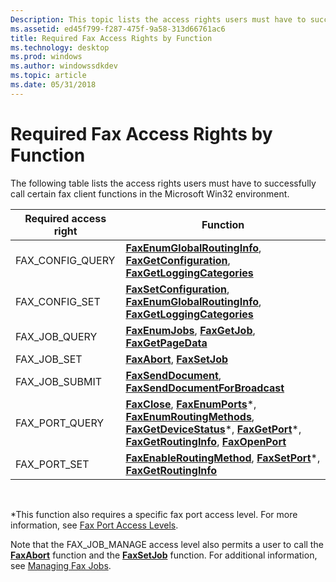 ```yaml
---
Description: This topic lists the access rights users must have to successfully call certain fax client functions in the Microsoft Win32 environment.
ms.assetid: ed45f799-f287-475f-9a58-313d66761ac6
title: Required Fax Access Rights by Function
ms.technology: desktop
ms.prod: windows
ms.author: windowssdkdev
ms.topic: article
ms.date: 05/31/2018
---
```


# Required Fax Access Rights by Function

The following table lists the access rights users must have to successfully call certain fax client functions in the Microsoft Win32 environment.



| Required access right | Function                                                                                                                                                                                                                                                                                                                                           |
|-----------------------|----------------------------------------------------------------------------------------------------------------------------------------------------------------------------------------------------------------------------------------------------------------------------------------------------------------------------------------------------|
| FAX\_CONFIG\_QUERY    | [**FaxEnumGlobalRoutingInfo**](/previous-versions/windows/desktop/api/Winfax/nf-winfax-faxenumglobalroutinginfoa), [**FaxGetConfiguration**](/previous-versions/windows/desktop/api/Winfax/nf-winfax-faxgetconfigurationa), [**FaxGetLoggingCategories**](/previous-versions/windows/desktop/api/Winfax/nf-winfax-faxgetloggingcategoriesa)                                                                                                                                                     |
| FAX\_CONFIG\_SET      | [**FaxSetConfiguration**](/previous-versions/windows/desktop/api/Winfax/nf-winfax-faxsetconfigurationa), [**FaxEnumGlobalRoutingInfo**](/previous-versions/windows/desktop/api/Winfax/nf-winfax-faxenumglobalroutinginfoa), [**FaxGetLoggingCategories**](/previous-versions/windows/desktop/api/Winfax/nf-winfax-faxgetloggingcategoriesa)                                                                                                                                                     |
| FAX\_JOB\_QUERY       | [**FaxEnumJobs**](/previous-versions/windows/desktop/api/Winfax/nf-winfax-faxenumjobsa), [**FaxGetJob**](/previous-versions/windows/desktop/api/Winfax/nf-winfax-faxgetjoba), [**FaxGetPageData**](/previous-versions/windows/desktop/api/Winfax/nc-winfax-pfaxgetpagedata)                                                                                                                                                                                                                     |
| FAX\_JOB\_SET         | [**FaxAbort**](/previous-versions/windows/desktop/api/Winfax/nc-winfax-pfaxabort), [**FaxSetJob**](/previous-versions/windows/desktop/api/Winfax/nf-winfax-faxsetjoba)                                                                                                                                                                                                                                                                           |
| FAX\_JOB\_SUBMIT      | [**FaxSendDocument**](/previous-versions/windows/desktop/api/Winfax/nf-winfax-faxsenddocumenta), [**FaxSendDocumentForBroadcast**](/previous-versions/windows/desktop/api/Winfax/nf-winfax-faxsenddocumentforbroadcasta)                                                                                                                                                                                                                         |
| FAX\_PORT\_QUERY      | [**FaxClose**](/previous-versions/windows/desktop/api/Winfax/nc-winfax-pfaxclose), [**FaxEnumPorts**](/previous-versions/windows/desktop/api/Winfax/nf-winfax-faxenumportsa)\*, [**FaxEnumRoutingMethods**](/previous-versions/windows/desktop/api/Winfax/nf-winfax-faxenumroutingmethodsa), [**FaxGetDeviceStatus**](/previous-versions/windows/desktop/api/Winfax/nf-winfax-faxgetdevicestatusa)\*, [**FaxGetPort**](/previous-versions/windows/desktop/api/Winfax/nf-winfax-faxgetporta)\*, [**FaxGetRoutingInfo**](/previous-versions/windows/desktop/api/Winfax/nf-winfax-faxgetroutinginfoa), [**FaxOpenPort**](/previous-versions/windows/desktop/api/Winfax/nc-winfax-pfaxopenport) |
| FAX\_PORT\_SET        | [**FaxEnableRoutingMethod**](/previous-versions/windows/desktop/api/Winfax/nf-winfax-faxenableroutingmethoda), [**FaxSetPort**](/previous-versions/windows/desktop/api/Winfax/nf-winfax-faxsetporta)\*, [**FaxGetRoutingInfo**](/previous-versions/windows/desktop/api/Winfax/nf-winfax-faxgetroutinginfoa)                                                                                                                                                                                     |



 

\*This function also requires a specific fax port access level. For more information, see [Fax Port Access Levels](-mfax-fax-port-access-levels.md).

Note that the FAX\_JOB\_MANAGE access level also permits a user to call the [**FaxAbort**](/previous-versions/windows/desktop/api/Winfax/nc-winfax-pfaxabort) function and the [**FaxSetJob**](/previous-versions/windows/desktop/api/Winfax/nf-winfax-faxsetjoba) function. For additional information, see [Managing Fax Jobs](-mfax-managing-fax-jobs.md).

 

 




